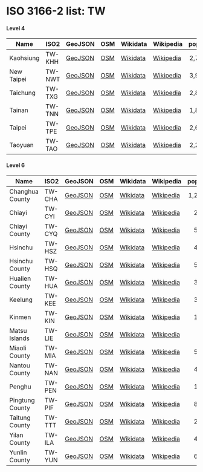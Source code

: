 # ISO 3166-2 list: TW


#### Level 4
Name | ISO2 | GeoJSON | OSM | Wikidata | Wikipedia | population 
--- | --- | --- | --- | --- | --- | --: 
Kaohsiung | TW-KHH | [GeoJSON](../../geojson/q8/iso2/TW/TW-KHH.geojson) | [OSM](https://www.openstreetmap.org/relation/2127079) | [Wikidata](https://www.wikidata.org/wiki/Q181557) | [Wikipedia](http://en.wikipedia.org/wiki/zh%3A%E9%AB%98%E9%9B%84%E5%B8%82) | 2,773,533
New Taipei | TW-NWT | [GeoJSON](../../geojson/q8/iso2/TW/TW-NWT.geojson) | [OSM](https://www.openstreetmap.org/relation/1527220) | [Wikidata](https://www.wikidata.org/wiki/Q244898) | [Wikipedia](http://en.wikipedia.org/wiki/zh%3A%E6%96%B0%E5%8C%97%E5%B8%82) | 3,995,717
Taichung | TW-TXG | [GeoJSON](../../geojson/q8/iso2/TW/TW-TXG.geojson) | [OSM](https://www.openstreetmap.org/relation/2921154) | [Wikidata](https://www.wikidata.org/wiki/Q245023) | [Wikipedia](http://en.wikipedia.org/wiki/zh%3A%E8%87%BA%E4%B8%AD%E5%B8%82) | 2,803,894
Tainan | TW-TNN | [GeoJSON](../../geojson/q8/iso2/TW/TW-TNN.geojson) | [OSM](https://www.openstreetmap.org/relation/2418506) | [Wikidata](https://www.wikidata.org/wiki/Q140631) | [Wikipedia](http://en.wikipedia.org/wiki/zh%3A%E8%87%BA%E5%8D%97%E5%B8%82) | 1,883,831
Taipei | TW-TPE | [GeoJSON](../../geojson/q8/iso2/TW/TW-TPE.geojson) | [OSM](https://www.openstreetmap.org/relation/1293250) | [Wikidata](https://www.wikidata.org/wiki/Q1867) | [Wikipedia](http://en.wikipedia.org/wiki/zh%3A%E8%87%BA%E5%8C%97%E5%B8%82) | 2,668,572
Taoyuan | TW-TAO | [GeoJSON](../../geojson/q8/iso2/TW/TW-TAO.geojson) | [OSM](https://www.openstreetmap.org/relation/2770986) | [Wikidata](https://www.wikidata.org/wiki/Q115256) | [Wikipedia](http://en.wikipedia.org/wiki/zh%3A%E6%A1%83%E5%9C%92%E5%B8%82) | 2,220,872


#### Level 6
Name | ISO2 | GeoJSON | OSM | Wikidata | Wikipedia | population 
--- | --- | --- | --- | --- | --- | --: 
Changhua County | TW-CHA | [GeoJSON](../../geojson/q8/iso2/TW/TW-CHA.geojson) | [OSM](https://www.openstreetmap.org/relation/2917549) | [Wikidata](https://www.wikidata.org/wiki/Q133865) | [Wikipedia](http://en.wikipedia.org/wiki/zh%3A%E5%BD%B0%E5%8C%96%E7%B8%A3) | 1,277,824
Chiayi | TW-CYI | [GeoJSON](../../geojson/q8/iso2/TW/TW-CYI.geojson) | [OSM](https://www.openstreetmap.org/relation/2790418) | [Wikidata](https://www.wikidata.org/wiki/Q249995) | [Wikipedia](http://en.wikipedia.org/wiki/zh%3A%E5%98%89%E7%BE%A9%E5%B8%82) | 268,622
Chiayi County | TW-CYQ | [GeoJSON](../../geojson/q8/iso2/TW/TW-CYQ.geojson) | [OSM](https://www.openstreetmap.org/relation/2908173) | [Wikidata](https://www.wikidata.org/wiki/Q166977) | [Wikipedia](http://en.wikipedia.org/wiki/zh%3A%E5%98%89%E7%BE%A9%E7%B8%A3) | 507,068
Hsinchu | TW-HSZ | [GeoJSON](../../geojson/q8/iso2/TW/TW-HSZ.geojson) | [OSM](https://www.openstreetmap.org/relation/2849488) | [Wikidata](https://www.wikidata.org/wiki/Q249994) | [Wikipedia](http://en.wikipedia.org/wiki/zh%3A%E6%96%B0%E7%AB%B9%E5%B8%82) | 445,635
Hsinchu County | TW-HSQ | [GeoJSON](../../geojson/q8/iso2/TW/TW-HSQ.geojson) | [OSM](https://www.openstreetmap.org/relation/2912613) | [Wikidata](https://www.wikidata.org/wiki/Q74054) | [Wikipedia](http://en.wikipedia.org/wiki/zh%3A%E6%96%B0%E7%AB%B9%E7%B8%A3) | 557,010
Hualien County | TW-HUA | [GeoJSON](../../geojson/q8/iso2/TW/TW-HUA.geojson) | [OSM](https://www.openstreetmap.org/relation/2921156) | [Wikidata](https://www.wikidata.org/wiki/Q249868) | [Wikipedia](http://en.wikipedia.org/wiki/zh%3A%E8%8A%B1%E8%93%AE%E7%B8%A3) | 327,968
Keelung | TW-KEE | [GeoJSON](../../geojson/q8/iso2/TW/TW-KEE.geojson) | [OSM](https://www.openstreetmap.org/relation/1296154) | [Wikidata](https://www.wikidata.org/wiki/Q249996) | [Wikipedia](http://en.wikipedia.org/wiki/zh%3A%E5%9F%BA%E9%9A%86%E5%B8%82) | 370,155
Kinmen | TW-KIN | [GeoJSON](../../geojson/q8/iso2/TW/TW-KIN.geojson) | [OSM](https://www.openstreetmap.org/relation/3339695) | [Wikidata](https://www.wikidata.org/wiki/Q249870) | [Wikipedia](http://en.wikipedia.org/wiki/zh%3A%E9%87%91%E9%96%80%E7%B8%A3) | 139,273
Matsu Islands | TW-LIE | [GeoJSON](../../geojson/q8/iso2/TW/TW-LIE.geojson) | [OSM](https://www.openstreetmap.org/relation/3777249) | [Wikidata](https://www.wikidata.org/wiki/Q249872) | [Wikipedia](http://en.wikipedia.org/wiki/zh%3A%E9%A6%AC%E7%A5%96%E5%88%97%E5%B3%B6) | 13,056
Miaoli County | TW-MIA | [GeoJSON](../../geojson/q8/iso2/TW/TW-MIA.geojson) | [OSM](https://www.openstreetmap.org/relation/2915592) | [Wikidata](https://www.wikidata.org/wiki/Q63706) | [Wikipedia](http://en.wikipedia.org/wiki/zh%3A%E8%8B%97%E6%A0%97%E7%B8%A3) | 548,863
Nantou County | TW-NAN | [GeoJSON](../../geojson/q8/iso2/TW/TW-NAN.geojson) | [OSM](https://www.openstreetmap.org/relation/2497975) | [Wikidata](https://www.wikidata.org/wiki/Q82357) | [Wikipedia](http://en.wikipedia.org/wiki/zh%3A%E5%8D%97%E6%8A%95%E7%B8%A3) | 497,031
Penghu | TW-PEN | [GeoJSON](../../geojson/q8/iso2/TW/TW-PEN.geojson) | [OSM](https://www.openstreetmap.org/relation/3339738) | [Wikidata](https://www.wikidata.org/wiki/Q198525) | [Wikipedia](http://en.wikipedia.org/wiki/zh%3A%E6%BE%8E%E6%B9%96%E7%B8%A3) | 104,440
Pingtung County | TW-PIF | [GeoJSON](../../geojson/q8/iso2/TW/TW-PIF.geojson) | [OSM](https://www.openstreetmap.org/relation/2775815) | [Wikidata](https://www.wikidata.org/wiki/Q194989) | [Wikipedia](http://en.wikipedia.org/wiki/zh%3A%E5%B1%8F%E6%9D%B1%E7%B8%A3) | 825,406
Taitung County | TW-TTT | [GeoJSON](../../geojson/q8/iso2/TW/TW-TTT.geojson) | [OSM](https://www.openstreetmap.org/relation/2921155) | [Wikidata](https://www.wikidata.org/wiki/Q249904) | [Wikipedia](http://en.wikipedia.org/wiki/zh%3A%E8%87%BA%E6%9D%B1%E7%B8%A3) | 218,919
Yilan County | TW-ILA | [GeoJSON](../../geojson/q8/iso2/TW/TW-ILA.geojson) | [OSM](https://www.openstreetmap.org/relation/2912630) | [Wikidata](https://www.wikidata.org/wiki/Q237258) | [Wikipedia](http://en.wikipedia.org/wiki/zh%3A%E5%AE%9C%E8%98%AD%E7%B8%A3) | 455,221
Yunlin County | TW-YUN | [GeoJSON](../../geojson/q8/iso2/TW/TW-YUN.geojson) | [OSM](https://www.openstreetmap.org/relation/2915930) | [Wikidata](https://www.wikidata.org/wiki/Q153221) | [Wikipedia](http://en.wikipedia.org/wiki/zh%3A%E9%9B%B2%E6%9E%97%E7%B8%A3) | 686,022
